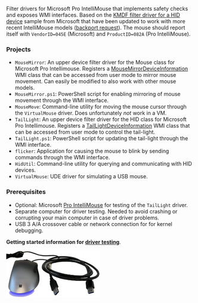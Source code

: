 Filter drivers for Microsoft Pro IntelliMouse that implements safety checks and exposes WMI interfaces. Based on the [KMDF filter driver for a HID device](https://github.com/microsoft/Windows-driver-samples/tree/main/hid/firefly) sample from Microsoft that have been updated to work with more recent IntelliMouse models ([backport request](https://github.com/microsoft/Windows-driver-samples/issues/1022)). The mouse should report itself with `VendorID=045E` (Microsoft) and `ProductID=082A` (Pro IntelliMouse).

### Projects
* `MouseMirror`: An upper device filter driver for the Mouse class for Microsoft Pro Intellimouse. Registers a [MouseMirrorDeviceInformation](MouseMirror/MouseMirror.mof) WMI class that can be accessed from user mode to mirror mouse movement. Can easily be modified to also work with other mouse models.
* `MouseMirror.ps1`: PowerShell script for enabling mirroring of mouse movement through the WMI interface.
* `MouseMove`: Command-line utility for moving the mouse cursor through the `VirtualMouse` driver. Does unfortunately _not_ work in a VM.
* `TailLight`: An upper device filter driver for the HID class for Microsoft Pro Intellimouse. Registers a [TailLightDeviceInformation](TailLight/TailLight.mof) WMI class that can be accessed from user mode to control the tail-light.
* `TailLight.ps1`: PowerShell script for updating the tail-light through the WMI interface.
* `flicker`: Application for causing the mouse to blink by sending commands through the WMI interface.
* `HidUtil`: Command-line utility for querying and communicating with HID devices.
* `VirtualMouse`: UDE driver for simulating a USB mouse.

### Prerequisites
* Optional: Microsoft [Pro IntelliMouse](https://www.microsoft.com/en/accessories/products/mice/microsoft-pro-intellimouse) for testing of the `TailLight` driver.
* Separate computer for driver testing. Needed to avoid crashing or corrupting your main computer in case of driver problems.
* USB 3 A/A crossover cable or network connection for for kernel debugging.

**Getting started information for [driver testing](../../wiki/Driver-testing)**.

<img alt="Prerequisites" src="Prerequisites.png" width="50%" height="50%" />  
